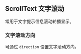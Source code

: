 <div class="demo-header">
<p class="overviewicon">
  <span class="wapi-business-scrolltext"/>
</p>

## ScrollText 文字滚动

<nova-uxlink widget-name="ScrollText"></nova-uxlink>

常用于文字提示信息滚动轮播显示。
</div>

### 文字滚动方向

可通过 `direction` 设置文字滚动方向。

<nova-demo-view link="scroll-text/scroll-direction"></nova-demo-view>

<br>
